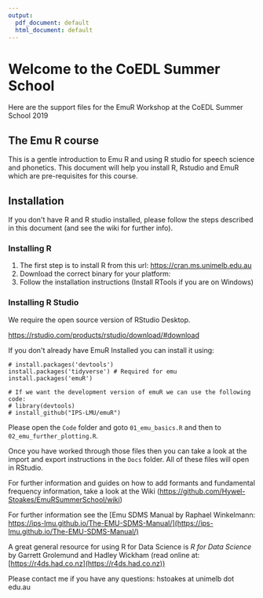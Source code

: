 ```yaml
---
output:
  pdf_document: default
  html_document: default
---
```

# Welcome to the CoEDL Summer School
Here are the support files for the EmuR Workshop at the CoEDL Summer School 2019

## The Emu R course

This is a gentle introduction to Emu R and using R studio for speech science and phonetics. This document will help you install R, Rstudio and EmuR which are pre-requisites for this course.

## Installation
If you don't have R and R studio installed, please follow the steps described in this document (and see the wiki for further info).

### Installing R
1. The first step is to install R from this url: https://cran.ms.unimelb.edu.au
2. Download the correct binary for your platform:
3. Follow the installation instructions (Install RTools if you are on Windows)

### Installing R Studio
We require the open source version of RStudio Desktop.

https://rstudio.com/products/rstudio/download/#download

If you don't already have EmuR Installed you can install it using:

```{r installation_emu}
# install.packages('devtools')
install.packages('tidyverse') # Required for emu
install.packages('emuR')
```

```{r}
# If we want the development version of emuR we can use the following code:
# library(devtools)
# install_github("IPS-LMU/emuR")
```

Please open the `Code` folder and goto `01_emu_basics.R` and then to `02_emu_further_plotting.R`.

Once you have worked through those files then you can take a look at the import and export instructions in the `Docs` folder. All of these files will open in RStudio.

For further information and guides on how to add formants and fundamental frequency information, take a look at the Wiki (https://github.com/Hywel-Stoakes/EmuRSummerSchool/wiki)

For further information see the [Emu SDMS Manual by Raphael Winkelmann:
https://ips-lmu.github.io/The-EMU-SDMS-Manual/](https://ips-lmu.github.io/The-EMU-SDMS-Manual/)

A great general resource for using R for Data Science is *R for Data Science* by Garrett Grolemund and Hadley Wickham
(read online at: [https://r4ds.had.co.nz](https://r4ds.had.co.nz))

Please contact me if you have any questions: hstoakes at unimelb dot edu.au
